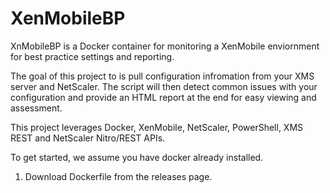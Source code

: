 # XenMobileBP
XnMobileBP is a Docker container for monitoring a XenMobile enviornment for best practice settings and reporting.  

The goal of this project to is pull configuration infromation from your XMS server and NetScaler.  The script will then detect common issues with your configuration and provide an HTML report at the end for easy viewing and assessment.  

This project leverages Docker, XenMobile, NetScaler, PowerShell, XMS REST and NetScaler Nitro/REST APIs.

To get started, we assume you have docker already installed.
1.  Download Dockerfile from the releases page.
